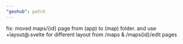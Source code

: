 ```yaml
---
"geohub": patch
---
```


fix: moved maps/{id} page from (app) to (map) folder. and use +layout@.svelte for different layout from /maps & /maps{id}/edit pages
